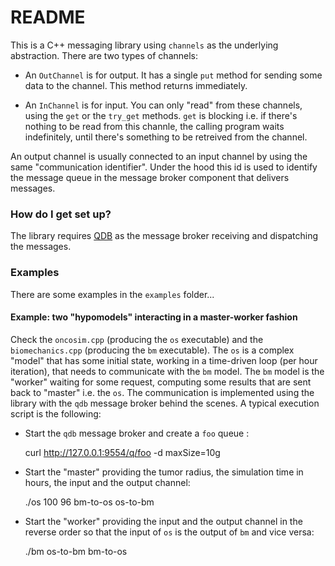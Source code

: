 # README #

This is a C++ messaging library using `channels` as the underlying abstraction. There are two types of channels:

* An `OutChannel` is for output. It has a single `put` method for sending some
  data to the channel. This method returns immediately.

* An `InChannel` is for input. You can only "read" from these channels, using
  the `get` or the `try_get` methods. `get` is blocking i.e. if there's nothing
  to be read from this channle, the calling program waits indefinitely, until
  there's something to be retreived from the channel.


An output channel is usually connected to an input channel by using the same
"communication identifier". Under the hood this id is used to identify the
message queue in the message broker component that delivers messages.

### How do I get set up? ###

The library requires [QDB](http://qdb.io) as the message broker receiving and
dispatching the messages.

### Examples ###

There are some examples in the `examples` folder...

#### Example: two "hypomodels" interacting in a master-worker fashion

Check the `oncosim.cpp` (producing the `os` executable) and the
`biomechanics.cpp` (producing the `bm` executable). The `os` is a complex
"model" that has some initial state, working in a time-driven loop (per hour
iteration), that needs to communicate with the `bm` model. The `bm` model is
the "worker" waiting for some request, computing some results that are sent
back to "master" i.e. the `os`. The communication is implemented using the
library with the `qdb` message broker behind the scenes. A typical execution
script is the following:

* Start the `qdb` message broker and create a `foo` queue :

     curl http://127.0.0.1:9554/q/foo -d maxSize=10g

* Start the "master" providing the tumor radius, the simulation time in hours, the input and the output channel:

    ./os 100 96 bm-to-os os-to-bm

* Start the "worker" providing the input and the output channel in the reverse order so that the input of `os` is the output of `bm` and vice versa:

    ./bm os-to-bm bm-to-os
